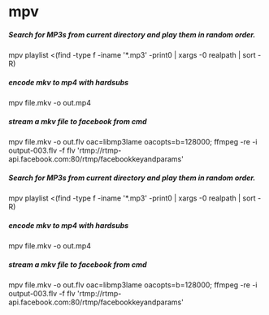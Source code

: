 # mpv

##### Search for MP3s from current directory and play them in random order.

   mpv  playlist <(find -type f -iname '*.mp3' -print0 | xargs -0 realpath | sort -R)

##### encode mkv to mp4 with hardsubs

   mpv  file.mkv  -o out.mp4

##### stream a mkv file to facebook from cmd

   mpv  file.mkv -o out.flv oac=libmp3lame oacopts=b=128000;  ffmpeg  -re -i output-003.flv  -f flv 'rtmp://rtmp-api.facebook.com:80/rtmp/facebookkeyandparams'

##### Search for MP3s from current directory and play them in random order.

   mpv  playlist <(find -type f -iname '*.mp3' -print0 | xargs -0 realpath | sort -R)

##### encode mkv to mp4 with hardsubs

   mpv  file.mkv  -o out.mp4

##### stream a mkv file to facebook from cmd

   mpv  file.mkv -o out.flv oac=libmp3lame oacopts=b=128000;  ffmpeg  -re -i output-003.flv  -f flv 'rtmp://rtmp-api.facebook.com:80/rtmp/facebookkeyandparams'
